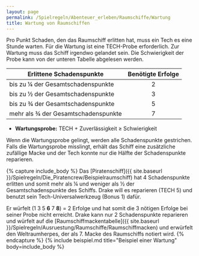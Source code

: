 ```yaml
---
layout: page
permalink: /Spielregeln/Abenteuer_erleben/Raumschiffe/Wartung
title: Wartung von Raumschiffen
---
```


Pro Punkt Schaden, den das Raumschiff erlitten hat, muss ein Tech es eine Stunde warten. Für die Wartung ist eine TECH-Probe erforderlich. Zur Wartung muss das Schiff irgendwo gelandet sein. Die Schwierigkeit der Probe kann von der unteren Tabelle abgelesen werden.

| Erlittene Schadenspunkte | Benötigte Erfolge |
| ------------------------ | :---------------: |
| bis zu &frac14; der Gesamtschadenspunkte | 2 |
| bis zu &frac12; der Gesamtschadenspunkte | 3 |
| bis zu &frac34; der Gesamtschadenspunkte | 5 |
| mehr als &frac34; der Gesamtschadenspunkte | 7 |

- **Wartungsprobe:** TECH + Zuverlässigkeit &ge; Schwierigkeit

Wenn die Wartungsprobe gelingt, werden alle Schadenspunkte gestrichen. Falls die Wartungsprobe misslingt, erhält das Schiff eine zusätzliche zufällige Macke und der Tech konnte nur die Hälfte der Schadenspunkte reparieren.

{% capture include_body %}
Das [Piratenschiff]({{ site.baseurl }}/Spielregeln/Die_Piratencrew/Beispielraumschiff) hat 4 Schadenspunkte erlitten und somit mehr als &frac14; und weniger als &frac12; der Gesamtschadenspunkte des Schiffs. Drake will es reparieren (TECH 5) und benutzt sein Tech-Universalwerkzeug (Bonus 1) dafür.

Er würfelt (1 3 5 **6** 7 **8**) = 2 Erfolge und hat somit die 3 nötigen Erfolge bei seiner Probe nicht erreicht. Drake kann nur 2 Schadenspunkte reparieren und würfelt auf die [Raumschiffmackentabelle]({{ site.baseurl }}/Spielregeln/Ausruestung/Raumschiffe/Raumschiffmacken) und erwürfelt den Weltraumherpes, der als 7. Macke des Raumschiffs notiert wird.
{% endcapture %}
{% include beispiel.md title="Beispiel einer Wartung" body=include_body %}
